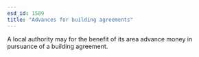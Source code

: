 ```yaml
---
esd_id: 1589
title: "Advances for building agreements"
---
```


A local authority may for the benefit of its area advance money in pursuance of a building agreement.

